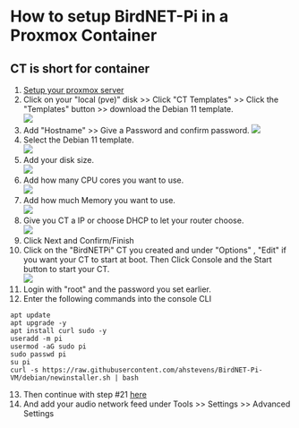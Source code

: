# How to setup BirdNET-Pi in a Proxmox Container

## CT is short for container

1. [Setup your proxmox server](https://www.proxmox.com/en/proxmox-ve/get-started)
2. Click on your "local (pve)" disk >> Click "CT Templates" >> Click the "Templates" button >> download the Debian 11 template. <br> ![](Pictures/Proxmox1.png)
4. Add "Hostname" >> Give a Password and confirm password. ![](Pictures/Proxmox2.png)
5. Select the Debian 11 template. <br> ![](Pictures/Proxmox3.png)
6. Add your disk size. <br> ![](Pictures/Proxmox4.png)
7. Add how many CPU cores you want to use. <br> ![](Pictures/Proxmox5.png)
8. Add how much Memory you want to use. <br> ![](/Pictures/Proxmox6.png)
9. Give you CT a IP or choose DHCP to let your router choose. <br> ![](Pictures/Proxmox7.png)
10. Click Next and Confirm/Finish
11. Click on the "BirdNETPi" CT you created and under "Options" , "Edit" if you want your CT to start at boot. Then Click Console and the Start button to start your CT. <br> ![](Pictures/Proxmox8.png)
12. Login with "root" and the password you set earlier.
13. Enter the following commands into the console CLI 
```
apt update
apt upgrade -y
apt install curl sudo -y
useradd -m pi
usermod -aG sudo pi
sudo passwd pi
su pi
curl -s https://raw.githubusercontent.com/ahstevens/BirdNET-Pi-VM/debian/newinstaller.sh | bash
```
13. Then continue with step #21 [here](https://github.com/mcguirepr89/BirdNET-Pi/wiki/Installation-Guide) 
14. And add your audio network feed under Tools >> Settings >> Advanced Settings
